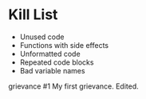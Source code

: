 Kill List
=========
* Unused code
* Functions with side effects
* Unformatted code
* Repeated code blocks
* Bad variable names

grievance #1
My first grievance.
Edited.
